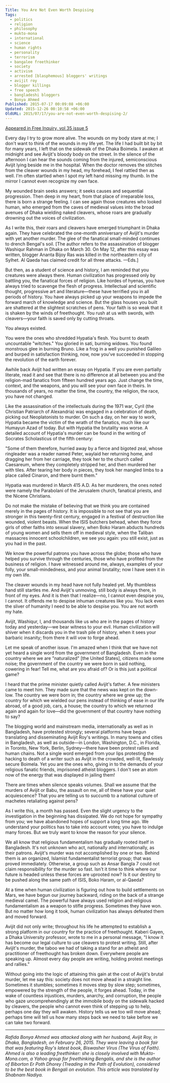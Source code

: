 ```yaml
---
Title: You Are Not Even Worth Despising
Tags:
  - politics
  - religion
  - philosophy
  - mukto-mona
  - international
  - science
  - human rights
  - personality
  - terrorism
  - bangalee freethinker
  - society
  - activism
  - arrested [blasphemous] bloggers' writings
  - avijit roy
  - blogger killings
  - free speech
  - bangladeshi bloggers
  - Bonya Ahmed
Published: 2015-07-17 00:09:08 +06:00
Updated: 2015-12-26 00:10:58 +06:00
OldURL: 2015/07/17/you-are-not-even-worth-despising-2/
---
```


<a href="https://www.secularhumanism.org/index.php/6800">Appeared in Free Inquiry, vol 35 issue 5</a>

Every day I try to grow more alive. The wounds on my body stare at me; I don't want to think of the wounds in my life yet. The life I had built bit by bit for many years, I left that on the sidewalk of the Dhaka Boimela. I awaken at midnight and see Avijit's bloody body on the street. In the silence of the afternoon I can hear the sounds coming from the injured, semiconscious Avijit lying beside me in the hospital. When the doctor removes the stitches from the cleaver wounds in my head, my forehead, I feel rattled then as well. I'm often startled when I spot my left hand missing my thumb. In the mirror I cannot even recognize my own face.

My wounded brain seeks answers; it seeks causes and sequential progression. Then deep in my heart, from that place of irreparable loss, there is born a strange feeling. I can see again those creatures who looked human, who emerged from the caves of medieval values into the broad avenues of Dhaka wielding naked cleavers, whose roars are gradually drowning out the voices of civilization.

As I write this, their roars and cleavers have emerged triumphant in Dhaka again. They have celebrated the one-month anniversary of Avijit's murder with yet another murder. The glee of the fanatical small-minded continues to drench Bengal's soil. [The author refers to the assassination of blogger Washiqur Rahman in Dhaka on March 30. On May 12, after this essay was written, blogger Ananta Bijoy Ras was killed in the northeastern city of Sylhet. Al Qaeda has claimed credit for all three attacks. —Eds.]

But then, as a student of science and history, I am reminded that you creatures were always there. Human civilization has progressed only by battling you, the fanatical forces of religion. Like hordes of hyenas, you have always tried to scavenge the flesh of progress. Intellectual and scientific thought, progressive art and literature—these have terrified you in all periods of history. You have always picked up your weapons to impede the forward march of knowledge and science. But the glass houses you built are shattered at the slightest scratches of pens. Your faith is so weak that it is shaken by the winds of freethought. You rush at us with swords, with cleavers—your faith is saved only by cutting throats.

You always existed.

You were the ones who shredded Hypatia's flesh. You burnt to death uncountable "witches." You gloried in sati, burning widows. You found monstrous glee in burning Bruno. Like a frog in a well you punished Galileo and burped in satisfaction thinking, now, now you've succeeded in stopping the revolution of the earth forever.

Awhile back Avijit had written an essay on Hypatia. If you are even partially literate, read it and see that there is no difference at all between you and the religion-mad fanatics from fifteen hundred years ago. Just change the time, context, and the weapons, and you will see your own face in theirs. In thousands of years, no matter the time, the country, the religion, the race, you have not changed.

Like the assassination of the intellectuals during the 1971 war, Cyril (the Christian Patriarch of Alexandria) was engaged in a celebration of death, picking out Neoplatonists to murder. On such a day, on her way to work, Hypatia became the victim of the wrath of the fanatics, much like our Humayun Azad of today. But with Hypatia the brutality was worse. A detailed account of Hypatia's murder can be found in the writing of Socrates Scholasticus of the fifth century:

"Some of them therefore, hurried away by a fierce and bigoted zeal, whose ringleader was a reader named Peter, waylaid her returning home, and dragging her from her carriage, they took her to the church called Caesareum, where they completely stripped her, and then murdered her with tiles. After tearing her body in pieces, they took her mangled limbs to a place called Cinaron, and there burnt them."

Hypatia was murdered in March 415 A.D. As her murderers, the ones noted were namely the Parabolani of the Jerusalem church, fanatical priests, and the Nicene Christians.

Do not make the mistake of believing that we think you are contained merely in the pages of history. It is impossible to not see that you are stronger in this twenty-first century, engaged in a festival of destruction like wounded, violent beasts. When the ISIS butchers behead, when they force girls of other faiths into sexual slavery, when Boko Haram abducts hundreds of young women and sells them off in medieval style, when the Taliban massacres innocent schoolchildren, we see you again: you still exist, just as you had in the past.

We know the powerful patrons you have across the globe; those who have helped you survive through the centuries, those who have profited from the business of religion. I have witnessed around me, always, examples of your folly, your small-mindedness, and your animal brutality; now I have seen it in my own life.

The cleaver wounds in my head have not fully healed yet. My thumbless hand still startles me. And Avijit's unmoving, still body is always there, in front of my eyes. And it is then that I realize—no, I cannot even despise you, I cannot. It offends me to despise inhuman creatures like you. You lack even the sliver of humanity I need to be able to despise you. You are not worth my hate.

Avijit, Washiqur, I, and thousands like us who are in the pages of history today and yesterday—we bear witness to your evil. Human civilization will shiver when it discards you in the trash pile of history, when it sees your barbaric insanity; from there it will vow to forge ahead.


Let me speak of another issue. I'm amazed when I think that we have not yet heard a single word from the government of Bangladesh. Even in the country where we are "naturalized" [the United States], citizens made some noise; the government of the country we were born in said nothing, cowering in fear! Tell me, what are you afraid of? Or is this just a political game?

I heard that the prime minister quietly called Avijit's father. A few ministers came to meet him. They made sure that the news was kept on the down-low. The country we were born in; the country where we grew up; the country for which we wielded our pens instead of thinking of ease in our life abroad, of a good job, cars, a house; the country to which we returned again and again for love—did the government of that country have nothing to say?

The blogging world and mainstream media, internationally as well as in Bangladesh, have protested strongly; several platforms have begun translating and disseminating Avijit Roy's writings. In many towns and cities in Bangladesh, as well as outside—in London, Washington, D.C., in Florida, in Toronto, New York, Berlin, Sydney—there have been protest rallies and human chains. Not a single word emerged from your lips protesting the hacking to death of a writer such as Avijit in the crowded, well-lit, flawlessly secure Boimela. Yet you are the ones who, giving in to the demands of your religious fanatic friends, imprisoned atheist bloggers. I don't see an atom now of the energy that was displayed in jailing them!

There are times when silence speaks volumes. Shall we assume that the murders of Avijit or Babu, the assault on me, all of these have your quiet acquiescence? That you are telling us to succumb to a national culture of machetes retaliating against pens?

As I write this, a month has passed. Even the slight urgency to the investigation in the beginning has dissipated. We do not hope for sympathy from you; we have abandoned hopes of support a long time ago. We understand your politics has to take into account votes; you have to indulge many forces. But we truly want to know the reason for your silence.

We all know that religious fundamentalism has gradually rooted itself in Bangladesh. It's not unknown who act, nationally and internationally, as their patrons. Avijit's murder was not accomplished by one or two. Behind them is an organized, Islamist fundamentalist terrorist group; that was proved immediately. Otherwise, a group such as Ansar Bangla 7 could not claim responsibility for the murder so fast. Isn't it time to think where our future is headed unless these forces are uprooted now? Is it our destiny to be pushed along the same path of ISIS, Boko Haram, or al-Qaeda?


At a time when human civilization is figuring out how to build settlements on Mars, we have begun our journey backward, riding on the back of a strange medieval camel. The powerful have always used religion and religious fundamentalism as a weapon to stifle progress. Sometimes they have won. But no matter how long it took, human civilization has always defeated them and moved forward.

Avijit did not only write; throughout his life he attempted to establish a strong platform in our country for the practice of freethought. Kaberi Gayen, a Dhaka University professor, wrote to me in a personal message, "I know it has become our legal culture to use cleavers to protest writing. Still, after Avijit's murder, the taboo we had of taking a stand for an atheist and practitioner of freethought has broken down. Everywhere people are speaking up. Almost every day people are writing, holding protest meetings and rallies."

Without going into the logic of attaining this gain at the cost of Avijit's brutal murder, let me say this: society does not move ahead in a straight line. Sometimes it stumbles; sometimes it moves step by slow step; sometimes, empowered by the strength of the people, it forges ahead. Today, in the wake of countless injustices, murders, anarchy, and corruption, the people who gaze uncomprehendingly at the immobile body on the sidewalk hacked by cleavers, the people who cannot even think of stepping up to help, perhaps one day they will awaken. History tells us we too will move ahead; perhaps time will tell us how many steps back we need to take before we can take two forward.

_______________________

<em>Rafida Bonya Ahmed was attacked along with her husband, Avijit Roy, in Dhaka, Bangladesh, on February 26, 2015. They were leaving a book fair that was featuring Roy's latest book, Biswasher Virus (The Virus of Faith). Ahmed is also a leading freethinker: she is closely involved with Mukto-Mona.com, a Yahoo group for freethinking Bengalis, and she is the author of Biborton Er Poth Dhorey (Treading in the Path of Evolution), considered to be the best book in Bengali on evolution. This article was translated by Shabnam Nadiya.</em>
